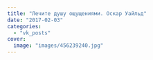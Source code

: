 ```yaml
---
title: "Лечите душу ощущениями. Оскар Уайльд"
date: "2017-02-03"
categories: 
  - "vk_posts"
cover:
  image: "images/456239240.jpg"
---
```



